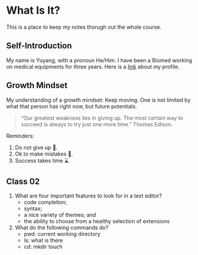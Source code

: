 # What Is It?
This is a place to keep my notes thorugh out the whole course.

## Self-Introduction
My name is Yuyang, with a pronoun He/Him. I have been a Biomed working on  medical equipments for three years. Here is a [link](https://github.com/yuyang201323) about my profile. 

## Growth Mindset
My understanding of a growth mindset: Keep moving. One is not limited by what that person has right now, but future potentials.

>“Our greatest weakness lies in giving up. The most certain way to succeed is always to try just one more time.” Thomas Edison.

Reminders:
1. Do not give up 💪.
2. Ok to make mistakes 🌱.
3. Success takes time ⌛.

## Class 02
1. What are four important features to look for in a text editor?
   - code completion;
   - syntax;
   - a nice variety of themes; and
   - the ability to choose from a healthy selection of extensions
2. What do the following commands do?
   - pwd: current working directory
   - ls: what is there
   - cd: 
mkdir
touch
